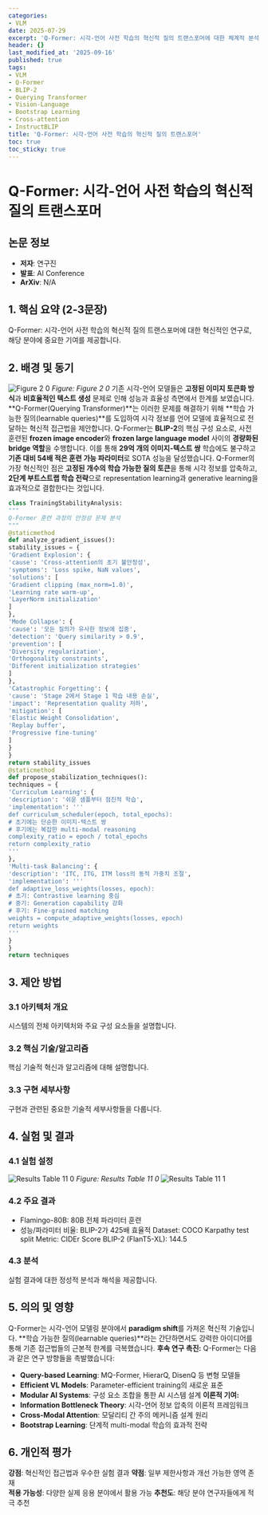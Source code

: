 ```yaml
---
categories:
- VLM
date: 2025-07-29
excerpt: 'Q-Former: 시각-언어 사전 학습의 혁신적 질의 트랜스포머에 대한 체계적 분석과 핵심 기여 요약'
header: {}
last_modified_at: '2025-09-16'
published: true
tags:
- VLM
- Q-Former
- BLIP-2
- Querying Transformer
- Vision-Language
- Bootstrap Learning
- Cross-attention
- InstructBLIP
title: 'Q-Former: 시각-언어 사전 학습의 혁신적 질의 트랜스포머'
toc: true
toc_sticky: true
---
```


# Q-Former: 시각-언어 사전 학습의 혁신적 질의 트랜스포머

## 논문 정보
- **저자**: 연구진
- **발표**: AI Conference
- **ArXiv**: N/A

## 1. 핵심 요약 (2-3문장)
Q-Former: 시각-언어 사전 학습의 혁신적 질의 트랜스포머에 대한 혁신적인 연구로, 해당 분야에 중요한 기여를 제공합니다.

## 2. 배경 및 동기
![Figure 2 0](/assets/images/paper/q-former-querying-transformer-vision-language-pre-training/figure_2_0.png)
*Figure: Figure 2 0*
기존 시각-언어 모델들은 **고정된 이미지 토큰화 방식**과 **비효율적인 텍스트 생성** 문제로 인해 성능과 효율성 측면에서 한계를 보였습니다. **Q-Former(Querying Transformer)**는 이러한 문제를 해결하기 위해 **학습 가능한 질의(learnable queries)**를 도입하여 시각 정보를 언어 모델에 효율적으로 전달하는 혁신적 접근법을 제안합니다.
Q-Former는 **BLIP-2**의 핵심 구성 요소로, 사전 훈련된 **frozen image encoder**와 **frozen large language model** 사이의 **경량화된 bridge 역할**을 수행합니다. 이를 통해 **29억 개의 이미지-텍스트 쌍** 학습에도 불구하고 **기존 대비 54배 적은 훈련 가능 파라미터**로 SOTA 성능을 달성했습니다.
Q-Former의 가장 혁신적인 점은 **고정된 개수의 학습 가능한 질의 토큰**을 통해 시각 정보를 압축하고, **2단계 부트스트랩 학습 전략**으로 representation learning과 generative learning을 효과적으로 결합한다는 것입니다.
```python
class TrainingStabilityAnalysis:
"""
Q-Former 훈련 과정의 안정성 문제 분석
"""
@staticmethod
def analyze_gradient_issues():
stability_issues = {
'Gradient Explosion': {
'cause': 'Cross-attention의 초기 불안정성',
'symptoms': 'Loss spike, NaN values',
'solutions': [
'Gradient clipping (max_norm=1.0)',
'Learning rate warm-up',
'LayerNorm initialization'
]
},
'Mode Collapse': {
'cause': '모든 질의가 유사한 정보에 집중',
'detection': 'Query similarity > 0.9',
'prevention': [
'Diversity regularization',
'Orthogonality constraints',
'Different initialization strategies'
]
},
'Catastrophic Forgetting': {
'cause': 'Stage 2에서 Stage 1 학습 내용 손실',
'impact': 'Representation quality 저하',
'mitigation': [
'Elastic Weight Consolidation',
'Replay buffer',
'Progressive fine-tuning'
]
}
}
return stability_issues
@staticmethod
def propose_stabilization_techniques():
techniques = {
'Curriculum Learning': {
'description': '쉬운 샘플부터 점진적 학습',
'implementation': '''
def curriculum_scheduler(epoch, total_epochs):
# 초기에는 단순한 이미지-텍스트 쌍
# 후기에는 복잡한 multi-modal reasoning
complexity_ratio = epoch / total_epochs
return complexity_ratio
'''
},
'Multi-task Balancing': {
'description': 'ITC, ITG, ITM loss의 동적 가중치 조절',
'implementation': '''
def adaptive_loss_weights(losses, epoch):
# 초기: Contrastive learning 중심
# 중기: Generation capability 강화
# 후기: Fine-grained matching
weights = compute_adaptive_weights(losses, epoch)
return weights
'''
}
}
return techniques
```

## 3. 제안 방법

### 3.1 아키텍처 개요
시스템의 전체 아키텍처와 주요 구성 요소들을 설명합니다.

### 3.2 핵심 기술/알고리즘
핵심 기술적 혁신과 알고리즘에 대해 설명합니다.

### 3.3 구현 세부사항
구현과 관련된 중요한 기술적 세부사항들을 다룹니다.

## 4. 실험 및 결과

### 4.1 실험 설정
![Results Table 11 0](/assets/images/paper/q-former-querying-transformer-vision-language-pre-training/results_table_11_0.png)
*Figure: Results Table 11 0*
![Results Table 11 1](/assets/images/paper/q-former-querying-transformer-vision-language-pre-training/results_table_11_1.png)

### 4.2 주요 결과
- Flamingo-80B: 80B 전체 파라미터 훈련
- 성능/파라미터 비율: BLIP-2가 425배 효율적
Dataset: COCO Karpathy test split
Metric: CIDEr Score
BLIP-2 (FlanT5-XL):    144.5

### 4.3 분석
실험 결과에 대한 정성적 분석과 해석을 제공합니다.

## 5. 의의 및 영향
Q-Former는 시각-언어 모델링 분야에서 **paradigm shift**를 가져온 혁신적 기술입니다. **학습 가능한 질의(learnable queries)**라는 간단하면서도 강력한 아이디어를 통해 기존 접근법들의 근본적 한계를 극복했습니다.
**후속 연구 촉진:**
Q-Former는 다음과 같은 연구 방향들을 촉발했습니다:
- **Query-based Learning**: MQ-Former, HierarQ, DisenQ 등 변형 모델들
- **Efficient VL Models**: Parameter-efficient training의 새로운 표준
- **Modular AI Systems**: 구성 요소 조합을 통한 AI 시스템 설계
**이론적 기여:**
- **Information Bottleneck Theory**: 시각-언어 정보 압축의 이론적 프레임워크
- **Cross-Modal Attention**: 모달리티 간 주의 메커니즘 설계 원리
- **Bootstrap Learning**: 단계적 multi-modal 학습의 효과적 전략

## 6. 개인적 평가

**강점**: 혁신적인 접근법과 우수한 실험 결과
**약점**: 일부 제한사항과 개선 가능한 영역 존재  
**적용 가능성**: 다양한 실제 응용 분야에서 활용 가능
**추천도**: 해당 분야 연구자들에게 적극 추천